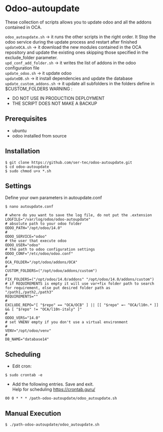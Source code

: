 # Odoo-autoupdate

These collection of scripts allows you to update odoo and all the addons contained in OCA.

```odoo_autoupdate.sh``` -> it runs the other scripts in the right order. It Stop the odoo service during the update process and restart after finished<br/>
```updateOCA.sh``` -> it download the new modules contained in the OCA repository and update the existing ones skipping those specified in the exclude_folder parameter.<br/>
```upd_conf_add_folder.sh``` -> it writes the list of addons in the odoo configuration file <br/>
```update_odoo.sh``` -> it update odoo<br/>
```updateDB.sh``` -> it install dependencies and update the database<br/>
```update_custom_addons.sh``` -> it update all subfolders in the folders define in $CUSTOM_FOLDERS
WARNING : 
* DO NOT USE IN PRODUCTION DEPLOYMENT
* THE SCRIPT DOES NOT MAKE A BACKUP


## Prerequisites 
* ubuntu
* odoo installed from source

## Installation

```
$ git clone https://github.com/ser-tec/odoo-autoupdate.git
$ cd odoo-autoupdate
$ sudo chmod u+x *.sh
```

## Settings

Define your own parameters in autoupdate.conf
```
$ nano autoupdate.conf
```
```
# where do you want to save the log file, do not put the .extension
LOGFILE="/var/log/odoo/odoo-autoupdate"
# absolute path to your odoo folder
ODOO_PATH="/opt/odoo/14.0"
# 
ODOO_SERVICE="odoo"
# the user that execute odoo
ODOO_USER="odoo"
# the path to odoo configuration settings
ODOO_CONF="/etc/odoo/odoo.conf"
#
OCA_FOLDER="/opt/odoo/addons/OCA"
#
CUSTOM_FOLDERS=("/opt/odoo/addons/custom")
#
FIX_FOLDERS=("/opt/odoo/14.0/addons" "/opt/odoo/14.0/addons/custom")
# if REQUIREMENTS is empty it will use var+fix folder path to search for requirement, else put desired folder path as "/path1,/path2,/path3"
REQUIREMENTS=""
#
EXCLUDE_REPO="[ "$repo" == "OCA/OCB" ] || [[ "$repo" =~ ^OCA/l10n.* ]] && [ "$repo" != "OCA/l10n-italy" ]"
#
ODOO_VERS="14.0"
# set VNENV empty if you don't use a virtual environment
#
VENV="/opt/odoo/venv"
#
DB_NAME="database14"
```

## Scheduling
* Edit cron:
```
$ sudo crontab -e
```
* Add the following entries. Save and exit.<br/> 
Help for scheduling https://crontab.guru/
```
00 0 * * * /path-odoo-autoupdate/odoo_autoupdate.sh
```

## Manual Execution
```
$ ./path-odoo-autoupdate/odoo_autoupdate.sh 
```
